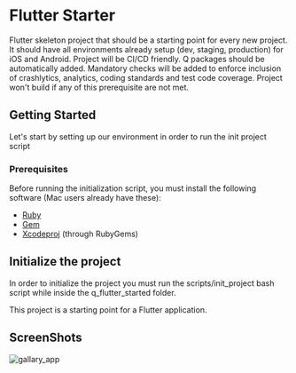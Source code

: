 # Flutter Starter

Flutter skeleton project that should be a starting point for every new project. It should have all environments already setup (dev, staging, production) for iOS and Android. Project will be CI/CD friendly. Q packages should be automatically added. Mandatory checks will be added to enforce inclusion of crashlytics, analytics, coding standards and test code coverage. Project won't build if any of this prerequisite are not met.

## Getting Started

Let's start by setting up our environment in order to run the init project script

### Prerequisites

Before running the initialization script, you must install the following software (Mac users already have these):
* [Ruby](https://www.ruby-lang.org/en/documentation/installation/)
* [Gem](https://rubygems.org/pages/download)
* [Xcodeproj](https://github.com/CocoaPods/Xcodeproj) (through RubyGems)


## Initialize the project

In order to initialize the project you must run the scripts/init_project bash script while inside the q_flutter_started folder.

This project is a starting point for a Flutter application.

## ScreenShots
![gallary_app](https://github.com/ChiragGajjar/my_gallery_app/assets/20324254/4bd34b90-6ee7-495d-8296-8bc5d90728b4)
